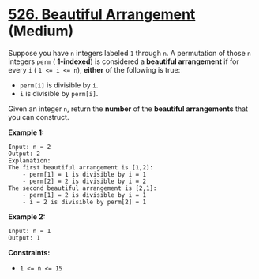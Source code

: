 # [526. Beautiful Arrangement][link] (Medium)

[link]: https://leetcode.com/problems/beautiful-arrangement/

Suppose you have `n` integers labeled `1` through `n`. A permutation of those `n` integers `perm` (
**1-indexed**) is considered a **beautiful arrangement** if for every `i` ( `1 <= i <= n`),
**either** of the following is true:

- `perm[i]` is divisible by `i`.
- `i` is divisible by `perm[i]`.

Given an integer `n`, return the **number** of the **beautiful arrangements** that you can
construct.

**Example 1:**

```
Input: n = 2
Output: 2
Explanation:
The first beautiful arrangement is [1,2]:
    - perm[1] = 1 is divisible by i = 1
    - perm[2] = 2 is divisible by i = 2
The second beautiful arrangement is [2,1]:
    - perm[1] = 2 is divisible by i = 1
    - i = 2 is divisible by perm[2] = 1
```

**Example 2:**

```
Input: n = 1
Output: 1
```

**Constraints:**

- `1 <= n <= 15`
